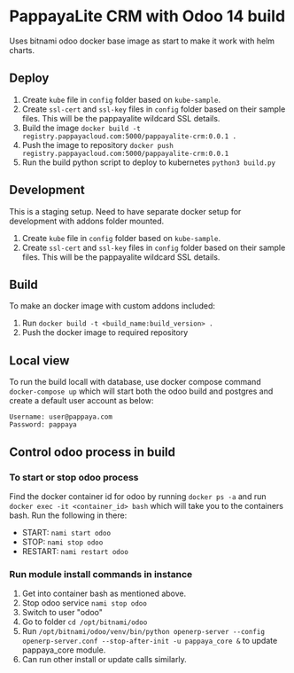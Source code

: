 # PappayaLite CRM with Odoo 14 build

Uses bitnami odoo docker base image as start to make it work with helm charts.

## Deploy

1. Create `kube` file in `config` folder based on `kube-sample`.
1. Create `ssl-cert` and `ssl-key` files in `config` folder based on their sample files. This will be the pappayalite wildcard SSL details.
1. Build the image ```docker build -t registry.pappayacloud.com:5000/pappayalite-crm:0.0.1 .```
1. Push the image to repository ```docker push registry.pappayacloud.com:5000/pappayalite-crm:0.0.1```
1. Run the build python script to deploy to kubernetes ```python3 build.py```

## Development
This is a staging setup. Need to have separate docker setup for development with addons folder mounted.

1. Create `kube` file in `config` folder based on `kube-sample`.
1. Create `ssl-cert` and `ssl-key` files in `config` folder based on their sample files. This will be the pappayalite wildcard SSL details.

## Build
To make an docker image with custom addons included:

1. Run ```docker build -t <build_name:build_version> .```
1. Push the docker image to required repository

## Local view
To run the build locall with database, use docker compose command ```docker-compose up``` which will start both the odoo build and postgres and create a default user account as below:

```
Username: user@pappaya.com
Password: pappaya
```

## Control odoo process in build

### To start or stop odoo process
Find the docker container id for odoo by running ```docker ps -a``` and run ```docker exec -it <container_id> bash``` which will take you to the containers bash. Run the following in there:

* START: ```nami start odoo```
* STOP: ```nami stop odoo```
* RESTART: ```nami restart odoo```

### Run module install commands in instance
1. Get into container bash as mentioned above.
1. Stop odoo service ```nami stop odoo```
1. Switch to user "odoo"
1. Go to folder ```cd /opt/bitnami/odoo```
1. Run ```/opt/bitnami/odoo/venv/bin/python openerp-server --config openerp-server.conf --stop-after-init -u pappaya_core &``` to update pappaya_core module.
1. Can run other install or update calls similarly.
